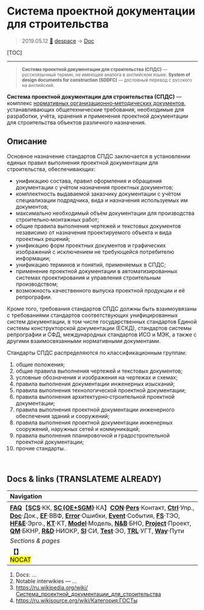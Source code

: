 # Система проектной документации для строительства
> 2019.05.12 [🚀](../index/index.md) [despace](index.md) → [Doc](doc.md)

[TOC]

---

> <small>**Система проектной документации для строительства (СПДС)** — русскоязычный термин, не имеющий аналога в английском языке. **System of design documents for construction (SDDFC)** — дословный перевод с русского на английский.</small>

**Система проектной документации для строительства (СПДС)** — комплекс [нормативных организационно‑методических документов](doc.md), устанавливающих общетехнические требования, необходимые для разработки, учёта, хранения и применения проектной документации для строительства объектов различного назначения.



## Описание
Основное назначение стандартов СПДС заключается в установлении единых правил выполнения проектной документации для строительства, обеспечивающих:

   - унификацию состава, правил оформления и обращения документации с учётом назначения проектных документов;
   - комплектность выдаваемой заказчику документации с учётом специализации подрядчика, вида и назначения используемых им документов;
   - максимально необходимый объём документации для производства строительно‑монтажных работ;
   - общие правила выполнения чертежей и текстовых документов независимо от назначения проектируемого объекта и вида проектных решений;
   - унификацию форм проектных документов и графических изображений с исключением не требующейся потребителю информации;
   - унификацию терминов и понятий, применяемых в СПДС;
   - применение проектной документации в автоматизированных системах проектирования и управления строительным производством;
   - возможность качественного выпуска проектной продукции и её репрографии.

Кроме того, требования стандартов СПДС должны быть взаимоувязаны с требованиями стандартов соответствующих унифицированных систем документации, в том числе государственных стандартов Единой системы конструкторской документации (ЕСКД), стандартов системы репрографии и СФД, международных стандартов ИСО и МЭК, а также с другими взаимосвязанными нормативными документами.

Стандарты СПДС распределяются по классификационным группам:

   1. общие положения;
   1. общие правила выполнения чертежей и текстовых документов;
   1. условные обозначения и изображения на чертежах и схемах;
   1. правила выполнения документации инженерных изысканий;
   1. правила выполнения технологической проектной документации;
   1. правила выполнения архитектурно‑строительной проектной документации;
   1. правила выполнения проектной документации инженерного обеспечения зданий и сооружений;
   1. правила выполнения проектной документации инженерных сооружений, наружных сетей и коммуникаций;
   1. правила выполнения планировочной и градостроительной проектной документации;
   1. прочие стандарты.



<p style="page-break-after:always"> </p>

## Docs & links (TRANSLATEME ALREADY)
|Navigation|
|:--|
|**[FAQ](faq.md)**【**[SCS](scs.md)**·КК, **[SC (OE+SGM)](sc.md)**·КА】**[CON](contact.md)·[Pers](person.md)**·Контакт, **[Ctrl](control.md)**·Упр., **[Doc](doc.md)**·Док., **[EF](ef.md)**·ВВФ, **[Error](error.md)**·Ошибки, **[Event](event.md)**·События, **[FS](fs.md)**·ТЭО, **[HF&E](hfe.md)**·Эрго., **[KT](kt.md)**·КТ, **[Model](model.md)**·Модель, **[N&B](nnb.md)**·БНО, **[Project](project.md)**·Проект, **[QM](qm.md)**·БКНР, **[R&D](rnd.md)**·НИОКР, **[SI](si.md)**·СИ, **[Test](test.md)**·ЭО, **[TRL](trl.md)**·УГТ, **[Way](way.md)**·Пути|
|*Sections & pages*|
|**【[](.md)】**<br> <mark>NOCAT</mark>|

   1. Docs: …
   1. Notable interwikies — …
   1. <https://ru.wikipedia.org/wiki/Система_проектной_документации_для_строительства>
   1. <https://ru.wikisource.org/wiki/Категория:ГОСТы>
